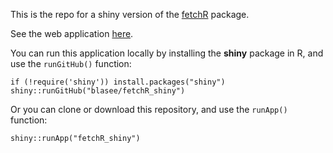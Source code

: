This is the repo for a shiny version of the
[fetchR](https://github.com/blasee/fetchR) package.

See the web application
[here](https://blasee.shinyapps.io/fetchR_shiny/).

You can run this application locally by installing the **shiny** package
in R, and use the `runGitHub()` function:

    if (!require('shiny')) install.packages("shiny")
    shiny::runGitHub("blasee/fetchR_shiny")

Or you can clone or download this repository, and use the `runApp()`
function:

    shiny::runApp("fetchR_shiny")

